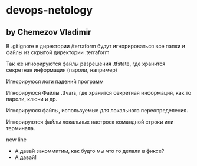 # devops-netology
## by Chemezov Vladimir

В .gitignore в директории /terraform будут игнорироваться все папки и файлы из скрытой директории .terraform

Так же игнорируются файлы разрешения .tfstate, где хранится секретная информация (пароли, например)

Игнорируюся логи падений программ

Игнорируюся Файлы .tfvars, где хранится секретная информация, как то пароли, ключи и др.

Игнорируюся файлы, используемые для локального переопределения.

Игнорируются файлы локальных настроек командной строки или терминала.

new line

- А давай закоммитим, как будто мы что то делали в фиксе?
- А давай!